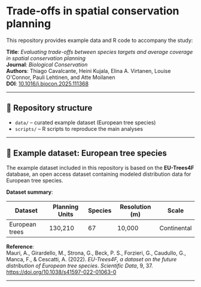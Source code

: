 # Trade-offs in spatial conservation planning

This repository provides example data and R code to accompany the study:

**Title**: *Evaluating trade-offs between species targets and average coverage in spatial conservation planning*  
**Journal**: *Biological Conservation*  
**Authors**: Thiago Cavalcante, Heini Kujala, Elina A. Virtanen, Louise O'Connor, Pauli Lehtinen, and Atte Moilanen  
**DOI**: [10.1016/j.biocon.2025.111368](https://doi.org/10.1016/j.biocon.2025.111368)

---

## 📂 Repository structure

- `data/` – curated example dataset (European tree species)
- `scripts/` – R scripts to reproduce the main analyses

---

## 🌲 Example dataset: European tree species

The example dataset included in this repository is based on the **EU-Trees4F** database, an open access dataset containing modeled distribution data for European tree species.

**Dataset summary**:

| Dataset         | Planning Units | Species | Resolution (m) | Scale        |
|-----------------|----------------|---------|----------------|--------------|
| European trees  | 130,210        | 67      | 10,000         | Continental  |

**Reference**:  
Mauri, A., Girardello, M., Strona, G., Beck, P. S., Forzieri, G., Caudullo, G., Manca, F., & Cescatti, A. (2022). *EU-Trees4F, a dataset on the future distribution of European tree species*. *Scientific Data*, 9, 37. https://doi.org/10.1038/s41597-022-01063-0

---

